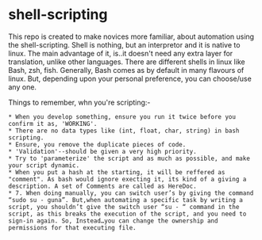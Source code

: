 # shell-scripting
This repo is created to make novices more familiar, about automation using the shell-scripting. Shell is nothing, but an interpretor and it is native to linux. The main advantage of it, is..it doesn't need any extra layer for translation, unlike other languages. There are different shells in linux like Bash, zsh, fish. Generally, Bash comes as by default in many flavours of linux. But, depending upon your personal preference, you can choose/use any one. 

Things to remember, whn you're scripting:-
```
* When you develop something, ensure you run it twice before you confirm it as, 'WORKING'.
* There are no data types like (int, float, char, string) in bash scripting.
* Ensure, you remove the duplicate pieces of code.
* 'Validation'--should be given a very high priority. 
* Try to 'parameterize' the script and as much as possible, and make your script dynamic.
* When you put a hash at the starting, it will be reffered as "comment". As bash would ignore execting it, its kind of a giving a description. A set of Comments are called as HereDoc. 
* 7. When doing manually, you can switch user’s by giving the command  “sudo su - guna”. But,when automating a specific task by writing a script, you shouldn’t give the switch user “su - “ command in the script, as this breaks the execution of the script, and you need to sign-in again. So, Instead…you can change the ownership and permissions for that executing file.

```

